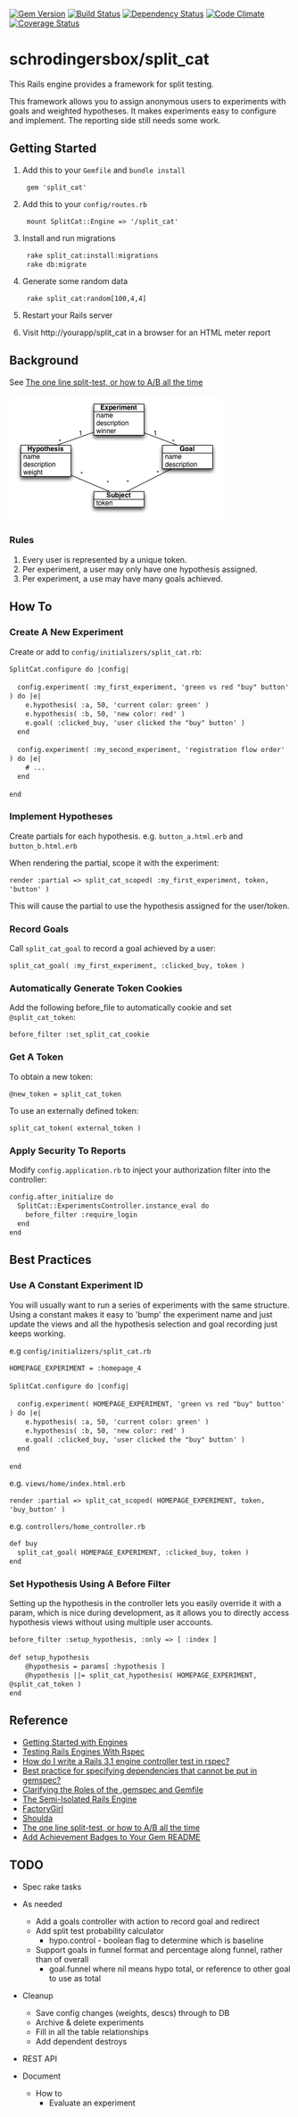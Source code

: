 [![Gem Version](https://badge.fury.io/rb/split_cat.png)](http://badge.fury.io/rb/split_cat)
[![Build Status](https://travis-ci.org/schrodingersbox/split_cat.png?branch=master)](https://travis-ci.org/schrodingersbox/split_cat)
[![Dependency Status](https://gemnasium.com/schrodingersbox/split_cat.png)](https://gemnasium.com/schrodingersbox/split_cat)
[![Code Climate](https://codeclimate.com/github/schrodingersbox/split_cat.png)](https://codeclimate.com/github/schrodingersbox/split_cat)
[![Coverage Status](https://coveralls.io/repos/schrodingersbox/split_cat/badge.png)](https://coveralls.io/r/schrodingersbox/split_cat)

# schrodingersbox/split_cat

This Rails engine provides a framework for split testing.

This framework allows you to assign anonymous users to experiments with goals and weighted hypotheses.
It makes experiments easy to configure and implement.
The reporting side still needs some work.

## Getting Started

1. Add this to your `Gemfile` and `bundle install`

		gem 'split_cat'

2. Add this to your `config/routes.rb`

		mount SplitCat::Engine => '/split_cat'

3. Install and run migrations

        rake split_cat:install:migrations
        rake db:migrate

4. Generate some random data

        rake split_cat:random[100,4,4]

5. Restart your Rails server

6.  Visit http://yourapp/split_cat in a browser for an HTML meter report

## Background

See [The one line split-test, or how to A/B all the time](http://www.startuplessonslearned.com/2008/09/one-line-split-test-or-how-to-ab-all.html)

![UML](doc/uml.png)

### Rules

1.  Every user is represented by a unique token.
2.  Per experiment, a user may only have one hypothesis assigned.
3.  Per experiment, a use may have many goals achieved.

## How To

### Create A New Experiment

Create or add to `config/initializers/split_cat.rb`:

    SplitCat.configure do |config|

      config.experiment( :my_first_experiment, 'green vs red "buy" button' ) do |e|
        e.hypothesis( :a, 50, 'current color: green' )
        e.hypothesis( :b, 50, 'new color: red' )
        e.goal( :clicked_buy, 'user clicked the "buy" button' )
      end

      config.experiment( :my_second_experiment, 'registration flow order' ) do |e|
        # ...
      end

    end

### Implement Hypotheses

Create partials for each hypothesis.  e.g. `button_a.html.erb` and `button_b.html.erb`

When rendering the partial, scope it with the experiment:

  	render :partial => split_cat_scoped( :my_first_experiment, token, 'button' )

This will cause the partial to use the hypothesis assigned for the user/token.

### Record Goals

Call `split_cat_goal` to record a goal achieved by a user:

	split_cat_goal( :my_first_experiment, :clicked_buy, token )

### Automatically Generate Token Cookies

Add the following before_file to automatically cookie and set `@split_cat_token`:

	before_filter :set_split_cat_cookie

### Get A Token

To obtain a new token:

    @new_token = split_cat_token

To use an externally defined token:

    split_cat_token( external_token )

### Apply Security To Reports

Modify `config.application.rb` to inject your authorization filter into the controller:

    config.after_initialize do
      SplitCat::ExperimentsController.instance_eval do
        before_filter :require_login
      end
    end

## Best Practices

### Use A Constant Experiment ID

You will usually want to run a series of experiments with the same structure.
Using a constant makes it easy to 'bump' the experiment name and just update the views
and all the hypothesis selection and goal recording just keeps working.

e.g `config/initializers/split_cat.rb`

    HOMEPAGE_EXPERIMENT = :homepage_4

    SplitCat.configure do |config|

      config.experiment( HOMEPAGE_EXPERIMENT, 'green vs red "buy" button' ) do |e|
        e.hypothesis( :a, 50, 'current color: green' )
        e.hypothesis( :b, 50, 'new color: red' )
        e.goal( :clicked_buy, 'user clicked the "buy" button' )
      end

    end

e.g. `views/home/index.html.erb`

    render :partial => split_cat_scoped( HOMEPAGE_EXPERIMENT, token, 'buy_button' )

e.g. `controllers/home_controller.rb`

    def buy
      split_cat_goal( HOMEPAGE_EXPERIMENT, :clicked_buy, token )
    end

### Set Hypothesis Using A Before Filter

Setting up the hypothesis in the controller lets you easily override it with a param,
which is nice during development, as it allows you to directly access hypothesis views without
using multiple user accounts.

  	before_filter :setup_hypothesis, :only => [ :index ]
  	
  	def setup_hypothesis
    	@hypothesis = params[ :hypothesis ]
    	@hypothesis ||= split_cat_hypothesis( HOMEPAGE_EXPERIMENT, @split_cat_token )
  	end

## Reference

 * [Getting Started with Engines](http://edgeguides.rubyonrails.org/engines.html)
 * [Testing Rails Engines With Rspec](http://whilefalse.net/2012/01/25/testing-rails-engines-rspec/)
 * [How do I write a Rails 3.1 engine controller test in rspec?](http://stackoverflow.com/questions/5200654/how-do-i-write-a-rails-3-1-engine-controller-test-in-rspec)
 * [Best practice for specifying dependencies that cannot be put in gemspec?](https://groups.google.com/forum/?fromgroups=#!topic/ruby-bundler/U7FMRAl3nJE)
 * [Clarifying the Roles of the .gemspec and Gemfile](http://yehudakatz.com/2010/12/16/clarifying-the-roles-of-the-gemspec-and-gemfile/)
 * [The Semi-Isolated Rails Engine](http://bibwild.wordpress.com/2012/05/10/the-semi-isolated-rails-engine/)
 * [FactoryGirl](https://github.com/thoughtbot/factory_girl)
 * [Shoulda](https://github.com/thoughtbot/shoulda-matchers)
 * [The one line split-test, or how to A/B all the time](http://www.startuplessonslearned.com/2008/09/one-line-split-test-or-how-to-ab-all.html)
 * [Add Achievement Badges to Your Gem README](http://elgalu.github.io/2013/add-achievement-badges-to-your-gem-readme/)

## TODO

  * Spec rake tasks

  * As needed
    * Add a goals controller with action to record goal and redirect
    * Add split test probability calculator
      * hypo.control - boolean flag to determine which is baseline
    * Support goals in funnel format and percentage along funnel, rather than of overall
      * goal.funnel where nil means hypo total, or reference to other goal to use as total

  * Cleanup
     * Save config changes (weights, descs) through to DB
     * Archive & delete experiments
     * Fill in all the table relationships
     * Add dependent destroys

  * REST API

  * Document
    * How to
        * Evaluate an experiment



